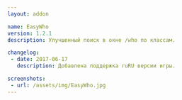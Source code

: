 ```yaml
---
layout: addon

name: EasyWho
version: 1.2.1
description: Улучшенный поиск в окне /who по классам.

changelog:
 - date: 2017-06-17
   description: Добавлена поддержка ruRU версии игры.

screenshots:
 - url: /assets/img/EasyWho.jpg
---
```

